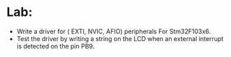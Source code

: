 # Lab: 
- Write a driver for ( EXTI, NVIC, AFIO) peripherals For Stm32F103x6.
- Test the driver by writing a string on the LCD when an external interrupt is detected on the pin PB9.

